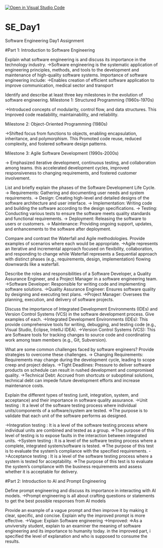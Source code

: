 [![Open in Visual Studio Code](https://classroom.github.com/assets/open-in-vscode-2e0aaae1b6195c2367325f4f02e2d04e9abb55f0b24a779b69b11b9e10269abc.svg)](https://classroom.github.com/online_ide?assignment_repo_id=15574223&assignment_repo_type=AssignmentRepo)
# SE_Day1
Software Engineering Day1 Assignment

#Part 1: Introduction to Software Engineering

Explain what software engineering is and discuss its importance in the technology industry.
->Software engineering is the systematic application 
of engineering principles, methods, and tools to the development and maintenance of 
high-quality software systems.
Importance of software engineering include:
->Enables creation of efficient software application to improve communication, medical sector and transport

Identify and describe at least three key milestones in the evolution of software engineering.
Milestone 1: Structured Programming (1960s-1970s)

->Introduced concepts of modularity, control flow, and data structures. This Improved code readability, maintainability, and reliability.

Milestone 2: Object-Oriented Programming (1980s)

->Shifted focus from functions to objects, enabling encapsulation, inheritance, and polymorphism. This Promoted code reuse, reduced complexity, and fostered software design patterns.

Milestone 3: Agile Software Development (1990s-2000s)

-> Emphasized iterative development, continuous testing, and collaboration among teams. this accelerated development cycles, improved responsiveness to changing requirements, and fostered customer involvement.

List and briefly explain the phases of the Software Development Life Cycle.
-> Requirements: Gathering and documenting user needs and system requirements.
 -> Design: Creating high-level and detailed designs of the software architecture and user 
interface.
 -> Implementation: Writing code and building the software according to the design 
specifications.
 -> Testing: Conducting various tests to ensure the software meets quality standards and 
functional requirements.
 -> Deployment: Releasing the software to users or customers.
 -> Maintenance: Providing ongoing support, updates, and enhancements to the software after 
deployment.

Compare and contrast the Waterfall and Agile methodologies. Provide examples of scenarios where each would be appropriate.
->Agile represents an Iterative and incremental approach focused on flexibility, collaboration, and 
responding to change while Waterfall represents a Sequential approach with distinct phases (e.g., requirements, design, 
implementation) flowing downwards like a waterfall.

Describe the roles and responsibilities of a Software Developer, a Quality Assurance Engineer, and a Project Manager in a software engineering team.
->Software Developer: Responsible for writing code and implementing software solutions.
->Quality Assurance Engineer: Ensures software quality by designing and executing test 
plans.
->Project Manager: Oversees the planning, execution, and delivery of software projects.

Discuss the importance of Integrated Development Environments (IDEs) and Version Control Systems (VCS) in the software development process. Give examples of each.
->Integrated Development Environments (IDEs): This provide comprehensive tools for writing, debugging, and testing code (e.g., Visual Studio, Eclipse, 
IntelliJ IDEA).
->Version Control Systems (VCS): This are Software tools for tracking changes to source code and 
coordinating work among team members (e.g., Git, Subversion).

What are some common challenges faced by software engineers? Provide strategies to overcome these challenges.
-> Changing Requirements: Requirements may change during the development cycle, leading to scope creep and project delays.
->Tight Deadlines: Pressure to deliver software products on schedule can result in rushed development and compromised quality.
->Technical Debt: Accrued from shortcuts or suboptimal solutions, technical debt can impede future development efforts and increase maintenance costs.

Explain the different types of testing (unit, integration, system, and acceptance) and their importance in software quality assurance.
->Unit testing : It a level of the software testing process where individual units/components of a software/system are tested.
=>The purpose is to validate that each unit of the software performs as designed.

->Integration testing : It is a level of the software testing process where individual units are combined and tested as a group. 
=>The purpose of this level of testing is to expose faults in the interaction between integrated units.
->System testing : It is a level of the software testing process where a complete, integrated system/software is tested. 
=>The purpose of this test is to evaluate the system’s compliance with the specified requirements.
->Acceptance testing : It is a level of the software testing process where a system is tested for acceptability. 
=>The purpose of this test is to evaluate the system’s compliance with the business requirements and assess whether it is acceptable for delivery.


#Part 2: Introduction to AI and Prompt Engineering


Define prompt engineering and discuss its importance in interacting with AI models.
->Prompt engineering is all about crafting questions or statements to get the best possible responses from AI models

Provide an example of a vague prompt and then improve it by making it clear, specific, and concise. Explain why the improved prompt is more effective.
->Vague: Explain Software engineering
->Improved:
=>As a unviversity student, explain to an examiner the meaning of software engineering and its importance to humanity today.
in the improved part, i specified the level of explanation and who is supposed to consume the results.
